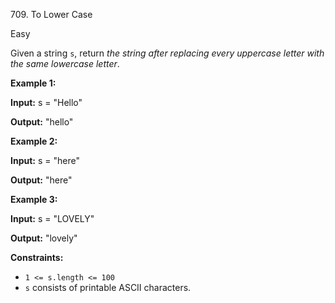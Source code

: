 709\. To Lower Case

Easy

Given a string `s`, return _the string after replacing every uppercase letter with the same lowercase letter_.

**Example 1:**

**Input:** s = "Hello"

**Output:** "hello"

**Example 2:**

**Input:** s = "here"

**Output:** "here"

**Example 3:**

**Input:** s = "LOVELY"

**Output:** "lovely"

**Constraints:**

*   `1 <= s.length <= 100`
*   `s` consists of printable ASCII characters.